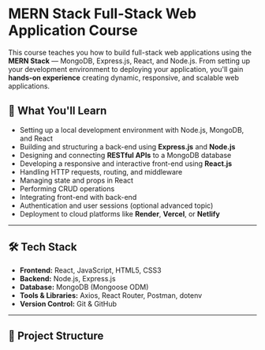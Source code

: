 # MERN Stack Full-Stack Web Application Course

This course teaches you how to build full-stack web applications using the **MERN Stack** — MongoDB, Express.js, React, and Node.js. From setting up your development environment to deploying your application, you'll gain **hands-on experience** creating dynamic, responsive, and scalable web applications.

## 🚀 What You'll Learn

- Setting up a local development environment with Node.js, MongoDB, and React
- Building and structuring a back-end using **Express.js** and **Node.js**
- Designing and connecting **RESTful APIs** to a MongoDB database
- Developing a responsive and interactive front-end using **React.js**
- Handling HTTP requests, routing, and middleware
- Managing state and props in React
- Performing CRUD operations
- Integrating front-end with back-end
- Authentication and user sessions (optional advanced topic)
- Deployment to cloud platforms like **Render**, **Vercel**, or **Netlify**

---

## 🛠️ Tech Stack

- **Frontend:** React, JavaScript, HTML5, CSS3
- **Backend:** Node.js, Express.js
- **Database:** MongoDB (Mongoose ODM)
- **Tools & Libraries:** Axios, React Router, Postman, dotenv
- **Version Control:** Git & GitHub

---

## 📁 Project Structure

